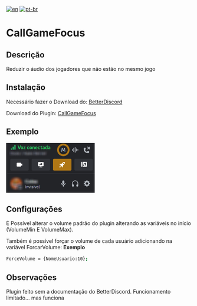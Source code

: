 [![en](https://img.shields.io/badge/lang-en-green.svg)](https://github.com/EricCoisa/BDiscord-Plugins/tree/main/CallGameFocus)
[![pt-br](https://img.shields.io/badge/lang-pt--br-red.svg)](https://github.com/EricCoisa/BDiscord-Plugins/CallGameFocus/util/README.pt-br.md)

# CallGameFocus

## Descrição
Reduzir o áudio dos jogadores que não estão no mesmo jogo

## Instalação
Necessário fazer o Download do:
[BetterDiscord](https://betterdiscord.app/)

Download do Plugin: 
[CallGameFocus](https://github.com/EricCoisa/BDiscord-Plugins/blob/main/CallGameFocus/build/CallGameFocus.plugin.js)

## Exemplo
![1](https://github.com/EricCoisa/BDiscord-Plugins/blob/main/CallGameFocus/util/CallGameFocus-Example.png?raw=true)

## Configurações
É Possível alterar o volume padrão do plugin alterando as variáveis no início (VolumeMin E VolumeMax).

Também é possível forçar o volume de cada usuário adicionando na variável ForcarVolume: **Exemplo**
```bash
ForceVolume = {NomeUsuario:10};
```

## Observações
Plugin feito sem a documentação do BetterDiscord.
Funcionamento limitado... mas funciona
